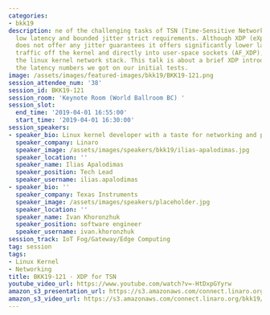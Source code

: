 ```yaml
---
categories:
- bkk19
description: ne of the challenging tasks of TSN (Time-Sensitive Networking) is it’s
  low latency and bounded jitter strict requirements. Although XDP (eXpress Data Path)
  does not offer any jitter guarantees it offers significantly lower latency, by offloading
  traffic off the kernel and directly into user-space sockets (AF_XDP), compared to
  the linux kernel network stack. This talk is about a brief XDP introduction and
  the latency numbers we got on our initial tests.
image: /assets/images/featured-images/bkk19/BKK19-121.png
session_attendee_num: '38'
session_id: BKK19-121
session_room: 'Keynote Room (World Ballroom BC) '
session_slot:
  end_time: '2019-04-01 16:55:00'
  start_time: '2019-04-01 16:30:00'
session_speakers:
- speaker_bio: Linux kernel developer with a taste for networking and performance
  speaker_company: Linaro
  speaker_image: /assets/images/speakers/bkk19/ilias-apalodimas.jpg
  speaker_location: ''
  speaker_name: Ilias Apalodimas
  speaker_position: Tech Lead
  speaker_username: ilias.apalodimas
- speaker_bio: ''
  speaker_company: Texas Instruments
  speaker_image: /assets/images/speakers/placeholder.jpg
  speaker_location: ''
  speaker_name: Ivan Khoronzhuk
  speaker_position: software engineer
  speaker_username: ivan.khoronzhuk
session_track: IoT Fog/Gateway/Edge Computing
tag: session
tags:
- Linux Kernel
- Networking
title: BKK19-121 - XDP for TSN
youtube_video_url: https://www.youtube.com/watch?v=-HtDxpGYyrw
amazon_s3_presentation_url: https://s3.amazonaws.com/connect.linaro.org/bkk19/presentations/bkk19-121.pdf
amazon_s3_video_url: https://s3.amazonaws.com/connect.linaro.org/bkk19/videos/bkk19-121.mp4
---
```

